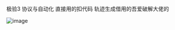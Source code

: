 极验3 协议与自动化
直接用的扣代码
轨迹生成借用的吾爱破解大佬的

![image](https://github.com/user-attachments/assets/35cc01a1-d271-40d9-93f2-e09f7ebfcc9d)
